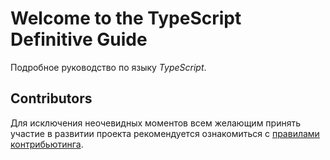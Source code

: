 # Welcome to the TypeScript Definitive Guide
Подробное руководство по языку _TypeScript_.

## Contributors
Для исключения неочевидных моментов всем желающим принять участие в развитии проекта рекомендуется ознакомиться с [правилами контрибьютинга](./CONTRIBUTING.md).
